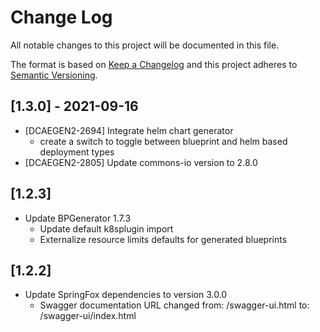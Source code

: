 # Change Log

All notable changes to this project will be documented in this file.

The format is based on [Keep a Changelog](http://keepachangelog.com/) 
and this project adheres to [Semantic Versioning](http://semver.org/).

## [1.3.0] - 2021-09-16
- [DCAEGEN2-2694] Integrate helm chart generator
    - create a switch to toggle between blueprint and helm based deployment types
- [DCAEGEN2-2805] Update commons-io version to 2.8.0

## [1.2.3]
- Update BPGenerator 1.7.3
  - Update default k8splugin import
  - Externalize resource limits defaults for generated blueprints

## [1.2.2]
- Update SpringFox dependencies to version 3.0.0
  - Swagger documentation URL changed from: /swagger-ui.html to: /swagger-ui/index.html
